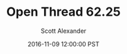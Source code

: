 ---
layout: podcast
title: "Open Thread 62.25"
author: Scott Alexander
description: https://slatestarcodex.com/2016/11/09/open-thread-62-25/
date: 2016-11-09 12:00:00 PST
length: 57797
duration: 14
guid: open-thread-62-25
---